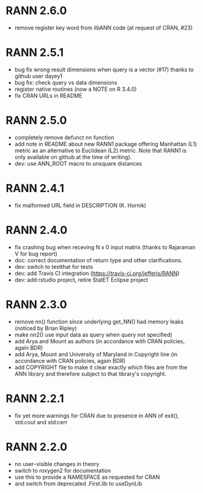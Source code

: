 # RANN 2.6.0

* remove register key word from libANN code (at request of CRAN, #23)

# RANN 2.5.1

* bug fix wrong result dimensions when query is a vector (#17)
  thanks to github user dayey1
* bug fix: check query vs data dimensions
* register native routines (now a NOTE on R 3.4.0)
* fix CRAN URLs in README

# RANN 2.5.0

* completely remove defunct nn function
* add note in README about new RANN1 package offering Manhattan (L1) metric as
  an alternative to Euclidean (L2) metric. Note that RANN1 is only available on 
  github at the time of writing).
* dev: use ANN_ROOT macro to unsquare distances

# RANN 2.4.1

* fix malformed URL field in DESCRIPTION (K. Hornik)

# RANN 2.4.0

* fix crashing bug when receving N x 0 input matrix
  (thanks to Rajaraman V for bug report)
* doc: correct documentation of return type and other clarifications.
* dev: switch to testthat for tests
* dev: add Travis CI integration (https://travis-ci.org/jefferis/RANN)
* dev: add rstudio project, retire StatET Eclipse project

# RANN 2.3.0

* remove nn() function since underlying get_NN() had memory leaks (noticed by Brian Ripley)
* make nn2() use input data as query when query not specified)
* add Arya and Mount as authors (in accordance with CRAN policies, again BDR)
* add Arya, Mount and University of Maryland in Copyright line
  (in accordance with CRAN policies, again BDR)
* add COPYRIGHT file to make it clear exactly which files are from the ANN
  library and therefore subject to that library's copyright.

# RANN 2.2.1

* fix yet more warnings for CRAN due to presence in ANN of 
  exit(), std:cout and std:cerr

# RANN 2.2.0

* no user-visible changes in theory
* switch to roxygen2 for documentation
* use this to provide a NAMESPACE as requested for CRAN
* and switch from deprecated .First.lib to useDynLib
